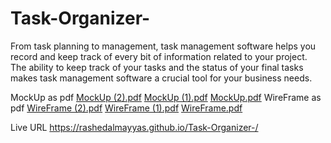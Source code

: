 
# Task-Organizer-
From task planning to management, task management software helps you record and keep track of every bit of information related to your project. The ability to keep track of your tasks and the status of your final tasks makes task management software a crucial tool for your business needs.

MockUp as pdf
[MockUp (2).pdf](https://github.com/RashedAlmayyas/Task-Organizer-/files/9438630/MockUp.2.pdf)
[MockUp (1).pdf](https://github.com/RashedAlmayyas/Task-Organizer-/files/9438631/MockUp.1.pdf)
[MockUp.pdf](https://github.com/RashedAlmayyas/Task-Organizer-/files/9438632/MockUp.pdf)
WireFrame as pdf
[WireFrame (2).pdf](https://github.com/RashedAlmayyas/Task-Organizer-/files/9438633/WireFrame.2.pdf)
[WireFrame (1).pdf](https://github.com/RashedAlmayyas/Task-Organizer-/files/9438634/WireFrame.1.pdf)
[WireFrame.pdf](https://github.com/RashedAlmayyas/Task-Organizer-/files/9438635/WireFrame.pdf)

Live URL
https://rashedalmayyas.github.io/Task-Organizer-/
